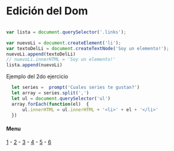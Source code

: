 # Edición del Dom
```js

var lista = document.querySelector('.links');

var nuevoLi = document.createElement('li');
var textoDelLi = document.createTextNode('Soy un elemento!');
nuevoLi.append(textoDelLi)
// nuevoLi.innerHTML = 'Soy un elemento!'
lista.append(nuevoLi)
```

Ejemplo del 2do ejercicio
```js
  let series =  prompt('Cuales series te gustan?')
  let array = series.split(',')
  let ul = document.querySelector('ul')
  array.forEach(function(el)  {
      ul.innerHTML = ul.innerHTML + '<li>' + el + '</li>' 
  })
```
#### Menu
[1](/01_closures_callbacks.md) - [2](/02_arrays.md) - [3](/03_editar_dom.md) - [4](/04_clases.md) - [5](/05_eventos.md) - [6](/06_timers.md)